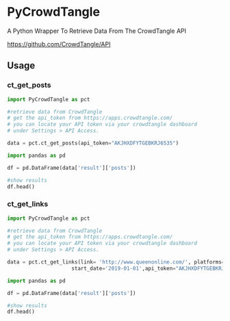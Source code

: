 # PyCrowdTangle
A Python Wrapper To Retrieve Data From The CrowdTangle API

https://github.com/CrowdTangle/API

## Usage

### ct_get_posts
```python
import PyCrowdTangle as pct

#retrieve data from CrowdTangle
# get the api_token from https://apps.crowdtangle.com/
# you can locate your API token via your crowdtangle dashboard
# under Settings > API Access.

data = pct.ct_get_posts(api_token="AKJHXDFYTGEBKRJ6535")

import pandas as pd

df = pd.DataFrame(data['result']['posts'])

#show results
df.head()
```
### ct_get_links
```python
import PyCrowdTangle as pct

#retrieve data from CrowdTangle
# get the api_token from https://apps.crowdtangle.com/
# you can locate your API token via your crowdtangle dashboard
# under Settings > API Access.

data = pct.ct_get_links(link= 'http://www.queenonline.com/', platforms='facebook',
                     start_date='2019-01-01',api_token="AKJHXDFYTGEBKRJ6535")

import pandas as pd

df = pd.DataFrame(data['result']['posts'])

#show results
df.head()
```

